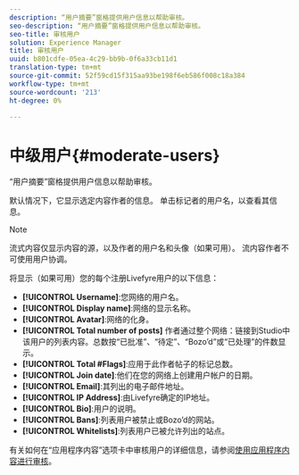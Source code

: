 ```yaml
---
description: “用户摘要”窗格提供用户信息以帮助审核。
seo-description: “用户摘要”窗格提供用户信息以帮助审核。
seo-title: 审核用户
solution: Experience Manager
title: 审核用户
uuid: b801cdfe-05ea-4c29-bb9b-0f6a33cb11d1
translation-type: tm+mt
source-git-commit: 52f59cd15f315aa93be198f6eb586f008c18a384
workflow-type: tm+mt
source-wordcount: '213'
ht-degree: 0%

---
```



# 中级用户{#moderate-users}

“用户摘要”窗格提供用户信息以帮助审核。

默认情况下，它显示选定内容作者的信息。 单击标记者的用户名，以查看其信息。

>[!NOTE]
>
>流式内容仅显示内容的源，以及作者的用户名和头像（如果可用）。 流内容作者不可使用用户协调。

将显示（如果可用）您的每个注册Livefyre用户的以下信息：

* **[!UICONTROL Username]**:您网络的用户名。
* **[!UICONTROL Display name]**:网络的显示名称。
* **[!UICONTROL Avatar]**:网络的化身。
* **[!UICONTROL Total number of posts]** 作者通过整个网络：链接到Studio中该用户的列表内容。总数按“已批准”、“待定”、“Bozo’d”或“已处理”的件数显示。
* **[!UICONTROL Total #Flags]**:应用于此作者帖子的标记总数。
* **[!UICONTROL Join date]**:他们在您的网络上创建用户帐户的日期。
* **[!UICONTROL Email]**:其列出的电子邮件地址。
* **[!UICONTROL IP Address]**:由Livefyre确定的IP地址。
* **[!UICONTROL Bio]**:用户的说明。
* **[!UICONTROL Bans]**:列表用户被禁止或Bozo’d的网站。
* **[!UICONTROL Whitelists]**:列表用户已被允许列出的站点。

有关如何在“应用程序内容”选项卡中审核用户的详细信息，请参阅[使用应用程序内容进行审核](/help/using/c-features-livefyre/c-about-moderation/c-moderate-content-using-app-content.md#c_moderate_content_using_app_content)。
